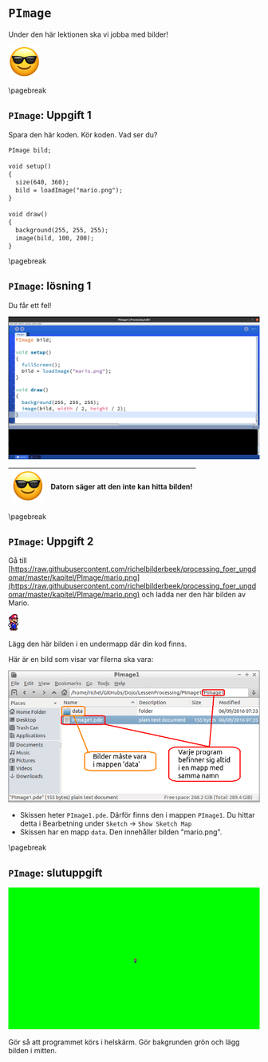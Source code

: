 # `PImage`

Under den här lektionen ska vi jobba med bilder!

![EmojiSunglasses.png](EmojiSunglasses.png)

\pagebreak

## `PImage`: Uppgift 1

Spara den här koden. Kör koden. Vad ser du?
   
```processing
PImage bild;

void setup() 
{
  size(640, 360);
  bild = loadImage("mario.png");
}

void draw() 
{
  background(255, 255, 255);
  image(bild, 100, 200);
}
```

\pagebreak

## `PImage`: lösning 1

Du får ett fel!

![Lösning 1](PImage1.png)

![Solglasögon](EmojiSunglasses.png) | Datorn säger att den inte kan hitta bilden!
:-----------------:|:------------------------------:

\pagebreak

## `PImage`: Uppgift 2

Gå till [https://raw.githubusercontent.com/richelbilderbeek/processing_foer_ungdomar/master/kapitel/PImage/mario.png](https://raw.githubusercontent.com/richelbilderbeek/processing_foer_ungdomar/master/kapitel/PImage/mario.png)
och ladda ner den här bilden av Mario.

![mario.png](mario.png)

Lägg den här bilden i en undermapp där din kod finns.

Här är en bild som visar var filerna ska vara:

![Mappstruktur](PImageFolderstructuur.png)

 * Skissen heter `PImage1.pde`. Därför finns den i mappen `PImage1`. Du hittar detta i Bearbetning under `Sketch` -> `Show Sketch Map`
 * Skissen har en mapp `data`. Den innehåller bilden "mario.png".

\pagebreak

## `PImage`: slutuppgift

![`PImage`: slutuppgift](PImageEindopdracht.png)

Gör så att programmet körs i helskärm. Gör bakgrunden grön och lägg bilden i mitten.
